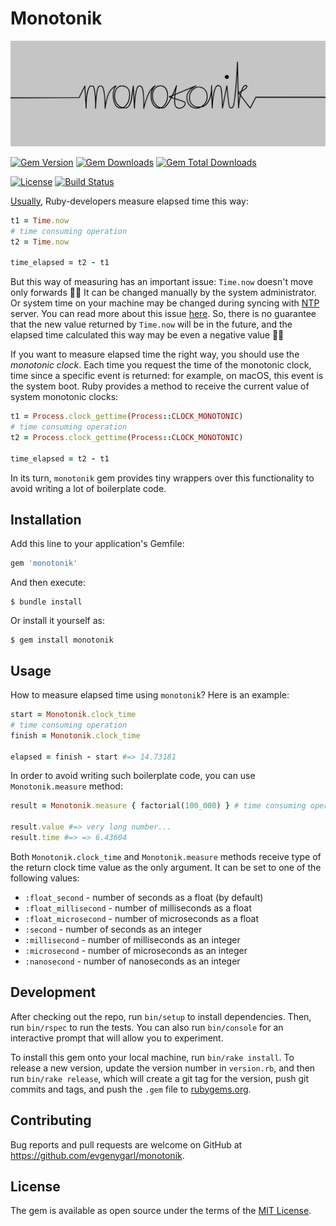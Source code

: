 # Monotonik

![Monotonik](https://raw.githubusercontent.com/evgenygarl/monotonik/master/logo.PNG)

[![Gem Version](http://img.shields.io/gem/v/monotonik.svg)](https://rubygems.org/gems/monotonik) [![Gem Downloads](http://ruby-gem-downloads-badge.herokuapp.com/monotonik)](https://rubygems.org/gems/monotonik) [![Gem Total Downloads](http://ruby-gem-downloads-badge.herokuapp.com/monotonik?type=total)](https://rubygems.org/gems/monotonik)

[![License](http://img.shields.io/badge/license-MIT-brightgreen.svg)](http://opensource.org/licenses/MIT) [![Build Status](https://travis-ci.org/evgenygarl/monotonik.svg?branch=master)](https://travis-ci.org/evgenygarl/monotonik)

[Usually](https://github.com/search?utf8=%E2%9C%93&q=elapsed+time.now+language%3ARuby&type=Code), Ruby-developers measure elapsed time this way:

```ruby
t1 = Time.now
# time consuming operation
t2 = Time.now

time_elapsed = t2 - t1
```

But this way of measuring has an important issue: `Time.now` doesn't move only forwards 🤷‍♂️ It can be changed manually by the system administrator. Or system time on your machine may be changed during syncing with [NTP](http://www.ntp.org/) server. You can read more about this issue [here](https://blog.dnsimple.com/2018/03/elapsed-time-with-ruby-the-right-way/).
So, there is no guarantee that the new value returned by `Time.now` will be in the future, and the elapsed time calculated this way may be even a negative value 🤷‍♂️

If you want to measure elapsed time the right way, you should use the *monotonic clock*. Each time you request the time of the monotonic clock, time since a specific event is returned: for example, on macOS, this event is the system boot. Ruby provides a method to receive the current value of system monotonic clocks:

```ruby
t1 = Process.clock_gettime(Process::CLOCK_MONOTONIC)
# time consuming operation
t2 = Process.clock_gettime(Process::CLOCK_MONOTONIC)

time_elapsed = t2 - t1
```

In its turn, `monotonik` gem provides tiny wrappers over this functionality to avoid writing a lot of boilerplate code.

## Installation

Add this line to your application's Gemfile:

```ruby
gem 'monotonik'
```

And then execute:

    $ bundle install

Or install it yourself as:

    $ gem install monotonik

## Usage

How to measure elapsed time using `monotonik`? Here is an example:

```ruby
start = Monotonik.clock_time
# time consuming operation
finish = Monotonik.clock_time

elapsed = finish - start #=> 14.73181
```

In order to avoid writing such boilerplate code, you can use `Monotonik.measure` method:

```ruby
result = Monotonik.measure { factorial(100_000) } # time consuming operation

result.value #=> very long number...
result.time #=> => 6.43604
```

Both `Monotonik.clock_time` and `Monotonik.measure` methods receive type of the return clock time value as the only argument. It can be set to one of the following values:
* `:float_second` - number of seconds as a float (by default)
* `:float_millisecond` - number of milliseconds as a float
* `:float_microsecond` - number of microseconds as a float
* `:second` - number of seconds as an integer
* `:millisecond` - number of milliseconds as an integer
* `:microsecond` - number of microseconds as an integer
* `:nanosecond` - number of nanoseconds as an integer

## Development

After checking out the repo, run `bin/setup` to install dependencies. Then, run `bin/rspec` to run the tests. You can also run `bin/console` for an interactive prompt that will allow you to experiment.

To install this gem onto your local machine, run `bin/rake install`. To release a new version, update the version number in `version.rb`, and then run `bin/rake release`, which will create a git tag for the version, push git commits and tags, and push the `.gem` file to [rubygems.org](https://rubygems.org).

## Contributing

Bug reports and pull requests are welcome on GitHub at https://github.com/evgenygarl/monotonik.

## License

The gem is available as open source under the terms of the [MIT License](https://opensource.org/licenses/MIT).
